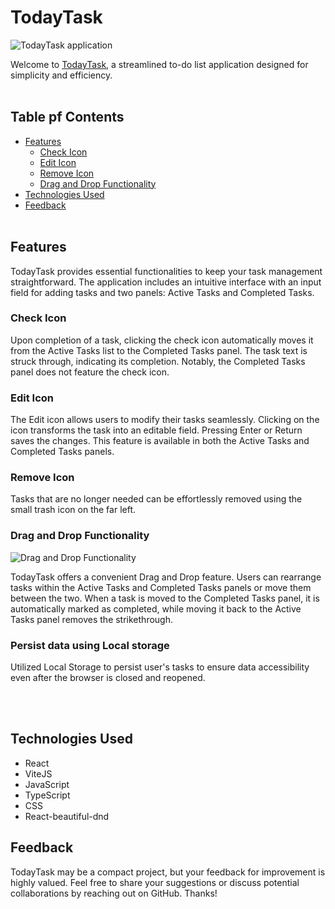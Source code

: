 # TodayTask

![TodayTask application](https://res.cloudinary.com/dnc7potxo/image/upload/v1700426639/ReadMe-Images/TodayTask/TodayTask_wjtoxo.png)

Welcome to [TodayTask](https://su-t-today-task.netlify.app/), a streamlined to-do list application designed for simplicity and efficiency.
<br><br>

## Table pf Contents

- [Features](#features)
  - [Check Icon](#check-icon)
  - [Edit Icon](#edit-icon)
  - [Remove Icon](#remove-icon)
  - [Drag and Drop Functionality](#drag-and-drop)
- [Technologies Used](#technologies-used)
- [Feedback](#comment)
  <br><br>

## Features <a name='features'></a>

TodayTask provides essential functionalities to keep your task management straightforward. The application includes an intuitive interface with an input field for adding tasks and two panels: Active Tasks and Completed Tasks.

### Check Icon <a name='check-icon'></a>

Upon completion of a task, clicking the check icon automatically moves it from the Active Tasks list to the Completed Tasks panel. The task text is struck through, indicating its completion. Notably, the Completed Tasks panel does not feature the check icon.

### Edit Icon <a name='edit-icon'></a>

The Edit icon allows users to modify their tasks seamlessly. Clicking on the icon transforms the task into an editable field. Pressing Enter or Return saves the changes. This feature is available in both the Active Tasks and Completed Tasks panels.

### Remove Icon <a name='remove-icon'></a>

Tasks that are no longer needed can be effortlessly removed using the small trash icon on the far left.

### Drag and Drop Functionality <a name='drag-and-drop'></a>

![Drag and Drop Functionality](https://res.cloudinary.com/dnc7potxo/image/upload/v1700426639/ReadMe-Images/TodayTask/TodayTask_bypfpl.gif)

TodayTask offers a convenient Drag and Drop feature. Users can rearrange tasks within the Active Tasks and Completed Tasks panels or move them between the two. When a task is moved to the Completed Tasks panel, it is automatically marked as completed, while moving it back to the Active Tasks panel removes the strikethrough.

### Persist data using Local storage

Utilized Local Storage to persist user's tasks to ensure data accessibility even after the browser is closed and reopened.

<br><br>

## Technologies Used <a name='technologies-used'></a>

- React
- ViteJS
- JavaScript
- TypeScript
- CSS
- React-beautiful-dnd

## Feedback <a name='comment'></a>

TodayTask may be a compact project, but your feedback for improvement is highly valued. Feel free to share your suggestions or discuss potential collaborations by reaching out on GitHub. Thanks!
